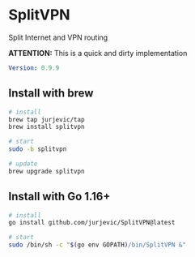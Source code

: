# SplitVPN
Split Internet and VPN routing

**ATTENTION:** This is a quick and dirty implementation

```yaml ###  repeat = 1; ftoken[2] = "\"" + NewVersion + "\""; Join(ftoken, " ")
Version: 0.9.9
```

## Install with brew
```sh
# install
brew tap jurjevic/tap
brew install splitvpn
```
```sh
# start
sudo -b splitvpn
```
```sh
# update
brew upgrade splitvpn
```

## Install with Go 1.16+
```sh
# install
go install github.com/jurjevic/SplitVPN@latest
```
```sh
# start
sudo /bin/sh -c "$(go env GOPATH)/bin/SplitVPN &"
```
